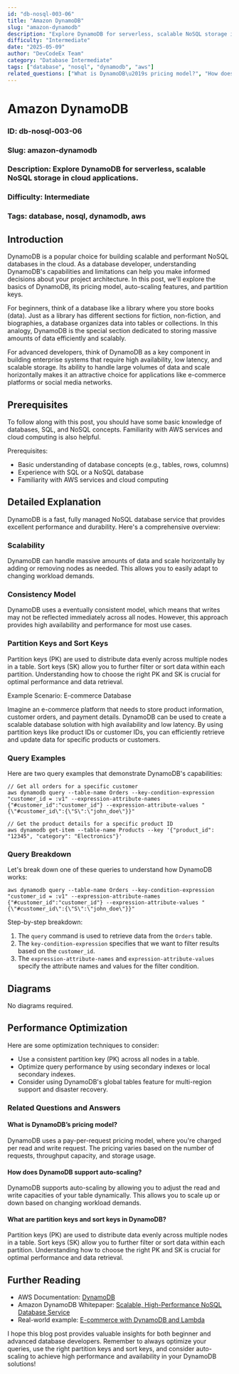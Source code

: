 ```yaml
---
id: "db-nosql-003-06"
title: "Amazon DynamoDB"
slug: "amazon-dynamodb"
description: "Explore DynamoDB for serverless, scalable NoSQL storage in cloud applications."
difficulty: "Intermediate"
date: "2025-05-09"
author: "DevCodeEx Team"
category: "Database Intermediate"
tags: ["database", "nosql", "dynamodb", "aws"]
related_questions: ["What is DynamoDB\u2019s pricing model?", "How does DynamoDB support auto-scaling?", "What are partition keys and sort keys in DynamoDB?"]
---
```


**Amazon DynamoDB**
================

### ID: db-nosql-003-06
### Slug: amazon-dynamodb
### Description: Explore DynamoDB for serverless, scalable NoSQL storage in cloud applications.
### Difficulty: Intermediate
### Tags: database, nosql, dynamodb, aws

## Introduction
DynamoDB is a popular choice for building scalable and performant NoSQL databases in the cloud. As a database developer, understanding DynamoDB's capabilities and limitations can help you make informed decisions about your project architecture. In this post, we'll explore the basics of DynamoDB, its pricing model, auto-scaling features, and partition keys.

For beginners, think of a database like a library where you store books (data). Just as a library has different sections for fiction, non-fiction, and biographies, a database organizes data into tables or collections. In this analogy, DynamoDB is the special section dedicated to storing massive amounts of data efficiently and scalably.

For advanced developers, think of DynamoDB as a key component in building enterprise systems that require high availability, low latency, and scalable storage. Its ability to handle large volumes of data and scale horizontally makes it an attractive choice for applications like e-commerce platforms or social media networks.

## Prerequisites
To follow along with this post, you should have some basic knowledge of databases, SQL, and NoSQL concepts. Familiarity with AWS services and cloud computing is also helpful.

Prerequisites:

* Basic understanding of database concepts (e.g., tables, rows, columns)
* Experience with SQL or a NoSQL database
* Familiarity with AWS services and cloud computing

## Detailed Explanation
DynamoDB is a fast, fully managed NoSQL database service that provides excellent performance and durability. Here's a comprehensive overview:

### Scalability
DynamoDB can handle massive amounts of data and scale horizontally by adding or removing nodes as needed. This allows you to easily adapt to changing workload demands.

### Consistency Model
DynamoDB uses a eventually consistent model, which means that writes may not be reflected immediately across all nodes. However, this approach provides high availability and performance for most use cases.

### Partition Keys and Sort Keys
Partition keys (PK) are used to distribute data evenly across multiple nodes in a table. Sort keys (SK) allow you to further filter or sort data within each partition. Understanding how to choose the right PK and SK is crucial for optimal performance and data retrieval.

Example Scenario: E-commerce Database

Imagine an e-commerce platform that needs to store product information, customer orders, and payment details. DynamoDB can be used to create a scalable database solution with high availability and low latency. By using partition keys like product IDs or customer IDs, you can efficiently retrieve and update data for specific products or customers.

### Query Examples
Here are two query examples that demonstrate DynamoDB's capabilities:

```nosql
// Get all orders for a specific customer
aws dynamodb query --table-name Orders --key-condition-expression "customer_id = :v1" --expression-attribute-names {"#customer_id":"customer_id"} --expression-attribute-values "{\"#customer_id\":{\"S\":\"john_doe\"}}"

// Get the product details for a specific product ID
aws dynamodb get-item --table-name Products --key '{"product_id": "12345", "category": "Electronics"}'
```

### Query Breakdown
Let's break down one of these queries to understand how DynamoDB works:

```nosql
aws dynamodb query --table-name Orders --key-condition-expression "customer_id = :v1" --expression-attribute-names {"#customer_id":"customer_id"} --expression-attribute-values "{\"#customer_id\":{\"S\":\"john_doe\"}}"
```

Step-by-step breakdown:

1. The `query` command is used to retrieve data from the `Orders` table.
2. The `key-condition-expression` specifies that we want to filter results based on the `customer_id`.
3. The `expression-attribute-names` and `expression-attribute-values` specify the attribute names and values for the filter condition.

## Diagrams
No diagrams required.

## Performance Optimization

Here are some optimization techniques to consider:

* Use a consistent partition key (PK) across all nodes in a table.
* Optimize query performance by using secondary indexes or local secondary indexes.
* Consider using DynamoDB's global tables feature for multi-region support and disaster recovery.

### Related Questions and Answers
#### What is DynamoDB’s pricing model?
DynamoDB uses a pay-per-request pricing model, where you're charged per read and write request. The pricing varies based on the number of requests, throughput capacity, and storage usage.

#### How does DynamoDB support auto-scaling?
DynamoDB supports auto-scaling by allowing you to adjust the read and write capacities of your table dynamically. This allows you to scale up or down based on changing workload demands.

#### What are partition keys and sort keys in DynamoDB?
Partition keys (PK) are used to distribute data evenly across multiple nodes in a table. Sort keys (SK) allow you to further filter or sort data within each partition. Understanding how to choose the right PK and SK is crucial for optimal performance and data retrieval.

## Further Reading
* AWS Documentation: [DynamoDB](https://docs.aws.amazon.com/amazondynamodb/latest/developerguide/)
* Amazon DynamoDB Whitepaper: [Scalable, High-Performance NoSQL Database Service](https://d0l29g1hlothj.cloudfront.net/files/dynamo-whitepaper.pdf)
* Real-world example: [E-commerce with DynamoDB and Lambda](https://aws.amazon.com/blogs/database/scaling-an-e-commerce-application-with-amazon-dynamodb-and-lambda/)

I hope this blog post provides valuable insights for both beginner and advanced database developers. Remember to always optimize your queries, use the right partition keys and sort keys, and consider auto-scaling to achieve high performance and availability in your DynamoDB solutions!